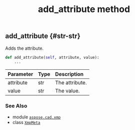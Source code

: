﻿---
title: add_attribute method
second_title: Aspose.CAD for Python via .NET API References
description: 
type: docs
weight: 20
url: /aspose.cad.xmp/xmpmeta/add_attribute/
is_root: false
---

## add_attribute {#str-str}

Adds the attribute.



```python
def add_attribute(self, attribute, value):
    ...
```


| Parameter | Type | Description |
| :- | :- | :- |
| attribute | str | The attribute. |
| value | str | The value. |



### See Also
* module [`aspose.cad.xmp`](../../)
* class [`XmpMeta`](/cad/python-net/aspose.cad.xmp/xmpmeta)
